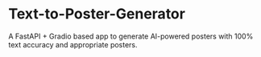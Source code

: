 # Text-to-Poster-Generator
A FastAPI + Gradio based app to generate AI-powered posters with 100% text accuracy and appropriate posters.
